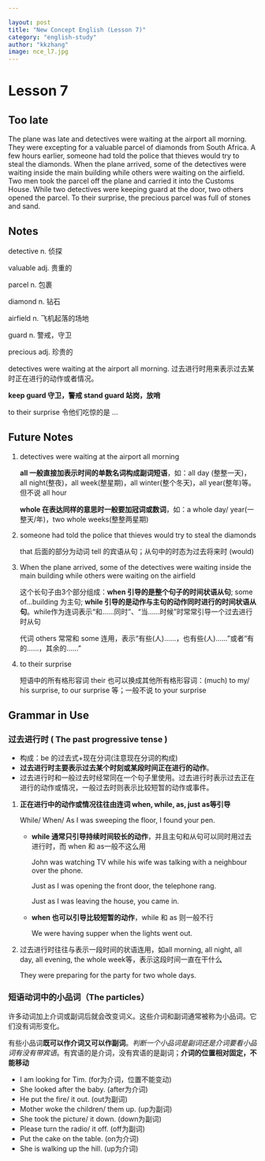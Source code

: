 ```yaml
---

layout: post
title: "New Concept English (Lesson 7)"
category: "english-study"
author: "kkzhang"
image: nce_l7.jpg
---
```


# Lesson 7
## Too late

The plane was late and detectives were waiting at the airport all morning. They were excepting for a valuable parcel of diamonds from South Africa. A few hours earlier, someone had told the police that thieves would try to steal the diamonds. When the plane arrived, some of the detectives were waiting inside the main building while others were waiting on the airfield. Two men took the parcel off the plane and carried it into the Customs House. While two detectives were keeping guard at the door, two others opened the parcel. To their surprise, the precious parcel was full of stones and sand.

## Notes

detective n. 侦探

valuable adj. 贵重的

parcel n. 包裹

diamond n. 钻石

airfield n. 飞机起落的场地

guard n. 警戒，守卫

precious adj. 珍贵的

detectives were waiting at the airport all morning. 过去进行时用来表示过去某时正在进行的动作或者情况。

**keep guard 守卫，警戒 stand guard 站岗，放哨**

to their surprise 令他们吃惊的是 ...

## Future Notes

1. detectives were waiting at the airport all morning

    **all 一般直接加表示时间的单数名词构成副词短语**，如：all day (整整一天)，all night(整夜)，all week(整星期)，all winter(整个冬天)，all year(整年)等。但不说 all hour

    **whole 在表达同样的意思时一般要加冠词或数词**，如：a whole day/ year(一整天/年)，two whole weeks(整整两星期)

2. someone had told the police that thieves would try to steal the diamonds

    that 后面的部分为动词 tell 的宾语从句；从句中的时态为过去将来时 (would)

3. When the plane arrived, some of the detectives were waiting inside the main building while others were waiting on the airfield

    这个长句子由3个部分组成：**when 引导的是整个句子的时间状语从句**; some of…building 为主句; **while 引导的是动作与主句的动作同时进行的时间状语从句**。while作为连词表示“和……同时”、“当……时候”时常常引导一个过去进行时从句

    代词 others 常常和 some 连用，表示“有些(人)……，也有些(人)……”或者“有的……，其余的……” 

4. to their surprise

    短语中的所有格形容词 their 也可以换成其他所有格形容词：(much) to my/ his surprise, to our surprise 等；一般不说 to your surprise

## Grammar in Use

### 过去进行时 ( The past progressive tense )

- 构成：be 的过去式+现在分词(注意现在分词的构成)
- **过去进行时主要表示过去某个时刻或某段时间正在进行的动作**。
- 过去进行时和一般过去时经常同在一个句子里使用。过去进行时表示过去正在进行的动作或情况，一般过去时则表示比较短暂的动作或事件。
1. **正在进行中的动作或情况往往由连词 when, while, as, just as等引导**

    While/ When/ As I was sweeping the floor, I found your pen.

    - **while 通常只引导持续时间较长的动作**，并且主句和从句可以同时用过去进行时，而 when 和 as一般不这么用

        John was watching TV while his wife was talking with a neighbour over the phone.

        Just as I was opening the front door, the telephone rang.

        Just as I was leaving the house, you came in.

    - **when 也可以引导比较短暂的动作**，while 和 as 则一般不行

        We were having supper when the lights went out.

2. 过去进行时往往与表示一段时间的状语连用，如all morning, all night, all day, all evening, the whole week等，表示这段时间一直在干什么

    They were preparing for the party for two whole days.

### 短语动词中的小品词（The particles）

许多动词加上介词或副词后就会改变词义。这些介词和副词通常被称为小品词。它们没有词形变化。

有些小品词**既可以作介词又可以作副词**。*判断一个小品词是副词还是介词要看小品词有没有带宾语*。有宾语的是介词，没有宾语的是副词；**介词的位置相对固定，不能移动**

- I am looking for Tim. (for为介词，位置不能变动)
- She looked after the baby. (after为介词)
- He put the fire/ it out. (out为副词)
- Mother woke the children/ them up. (up为副词)
- She took the picture/ it down. (down为副词)
- Please turn the radio/ it off. (off为副词)
- Put the cake on the table. (on为介词)
- She is walking up the hill. (up为介词)